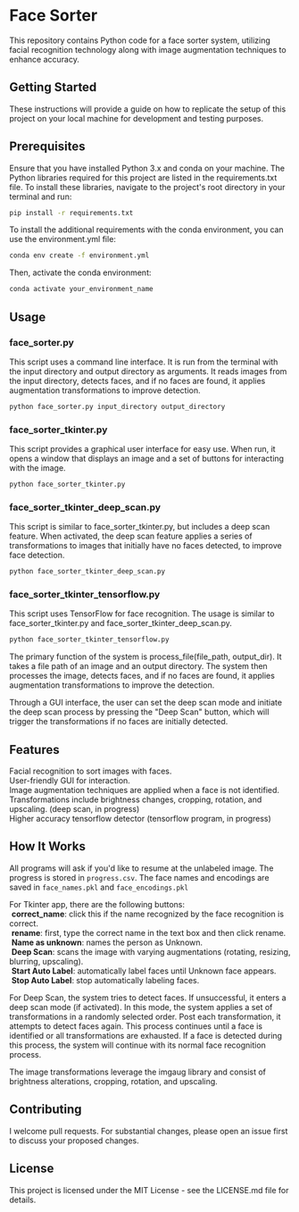 # Face Sorter
This repository contains Python code for a face sorter system, utilizing facial recognition technology along with image augmentation techniques to enhance accuracy.

## Getting Started
These instructions will provide a guide on how to replicate the setup of this project on your local machine for development and testing purposes.

## Prerequisites
Ensure that you have installed Python 3.x and conda on your machine. The Python libraries required for this project are listed in the requirements.txt file. To install these libraries, navigate to the project's root directory in your terminal and run:

```bash
pip install -r requirements.txt
```
To install the additional requirements with the conda environment, you can use the environment.yml file:

```bash
conda env create -f environment.yml
```
Then, activate the conda environment:
```bash
conda activate your_environment_name
```

## Usage
### face_sorter.py
This script uses a command line interface. It is run from the terminal with the input directory and output directory as arguments. It reads images from the input directory, detects faces, and if no faces are found, it applies augmentation transformations to improve detection.

```bash
python face_sorter.py input_directory output_directory
```
### face_sorter_tkinter.py
This script provides a graphical user interface for easy use. When run, it opens a window that displays an image and a set of buttons for interacting with the image.

```bash
python face_sorter_tkinter.py
```
### face_sorter_tkinter_deep_scan.py
This script is similar to face_sorter_tkinter.py, but includes a deep scan feature. When activated, the deep scan feature applies a series of transformations to images that initially have no faces detected, to improve face detection.

```bash
python face_sorter_tkinter_deep_scan.py
```
### face_sorter_tkinter_tensorflow.py
This script uses TensorFlow for face recognition. The usage is similar to face_sorter_tkinter.py and face_sorter_tkinter_deep_scan.py.

```bash
python face_sorter_tkinter_tensorflow.py
```

The primary function of the system is process_file(file_path, output_dir). It takes a file path of an image and an output directory. The system then processes the image, detects faces, and if no faces are found, it applies augmentation transformations to improve the detection.

Through a GUI interface, the user can set the deep scan mode and initiate the deep scan process by pressing the "Deep Scan" button, which will trigger the transformations if no faces are initially detected.

## Features
Facial recognition to sort images with faces.  
User-friendly GUI for interaction.  
Image augmentation techniques are applied when a face is not identified. Transformations include brightness changes, cropping, rotation, and upscaling. (deep scan, in progress)  
Higher accuracy tensorflow detector (tensorflow program, in progress)  

## How It Works
All programs will ask if you'd like to resume at the unlabeled image. The progress is stored in ```progress.csv```. The face names and encodings are saved in ```face_names.pkl``` and ```face_encodings.pkl```

For Tkinter app, there are the following buttons:  
  &nbsp;**correct_name**: click this if the name recognized by the face recognition is correct.  
  &nbsp;**rename**: first, type the correct name in the text box and then click rename.  
  &nbsp;**Name as unknown**: names the person as Unknown.  
  &nbsp;**Deep Scan**: scans the image with varying augmentations (rotating, resizing, blurring, upscaling).  
  &nbsp;**Start Auto Label**: automatically label faces until Unknown face appears.  
  &nbsp;**Stop Auto Label**: stop automatically labeling faces.  

For Deep Scan, the system tries to detect faces. If unsuccessful, it enters a deep scan mode (if activated). In this mode, the system applies a set of transformations in a randomly selected order. Post each transformation, it attempts to detect faces again. This process continues until a face is identified or all transformations are exhausted. If a face is detected during this process, the system will continue with its normal face recognition process.

The image transformations leverage the imgaug library and consist of brightness alterations, cropping, rotation, and upscaling.

## Contributing
I welcome pull requests. For substantial changes, please open an issue first to discuss your proposed changes.

## License
This project is licensed under the MIT License - see the LICENSE.md file for details.
